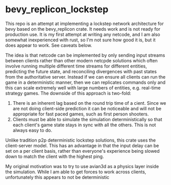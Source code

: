 # bevy_replicon_lockstep
This repo is an attempt at implementing a lockstep network architecture for bevy based on the bevy_replicon crate.  It needs work and is not ready for production use.  It is my first attempt at writing any netcode, and I am also somewhat inexperienced with rust, so I'm not sure how good it is, but it does appear to work.  See caveats below.

The idea is that netcode can be implemented by only sending input streams between clients rather than other modern netcpde solutions which often involve running multiple different time streams for different entities, predicting the future state, and reconciling divergences with past states from the authoritative server.  Instead if we can ensure all clients can run the game in a deterministic manner, then we can replicates commands only and this can scale extremely well with large numbers of entities, e.g. real-time strategy games.  The downside of this approach is two-fold:

1. There is an inherent lag based on the round trip time of a cient.  Since we are not doing client-side prediction it can be noticeable and will not be appropriate for fast paced games, such as first person shooters.
2. Clients must be able to simulate the simulation deterministically so that each client's game state stays in sync with all the others.  This is not always easy to do.

Unlike tradition p2p deterministic lockstep solutions, this crate uses the client-server model.  This has an advantage in that the input delay can be set on a per client basis, rather than everyone's experience being slowed down to match the client with the highest ping.

My original motivation was to try to use avian3d as a physics layer inside the simulation.  While I am able to get forces to work across clients, unfortunately this appears to not be deterministic

